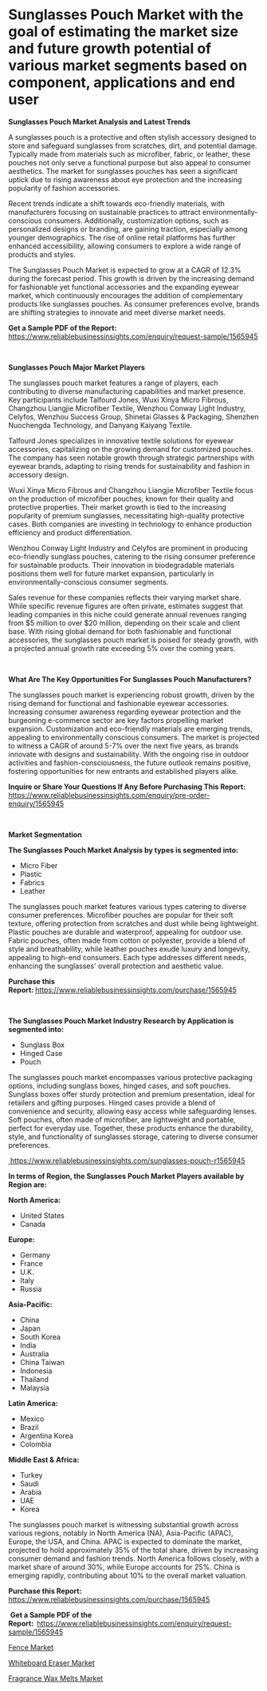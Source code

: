 <p><h1>Sunglasses Pouch Market with the goal of estimating the market size and future growth potential of various market segments based on component, applications and end user</h1></p><p><strong>Sunglasses Pouch Market Analysis and Latest Trends</strong></p>
<p><p>A sunglasses pouch is a protective and often stylish accessory designed to store and safeguard sunglasses from scratches, dirt, and potential damage. Typically made from materials such as microfiber, fabric, or leather, these pouches not only serve a functional purpose but also appeal to consumer aesthetics. The market for sunglasses pouches has seen a significant uptick due to rising awareness about eye protection and the increasing popularity of fashion accessories.</p><p>Recent trends indicate a shift towards eco-friendly materials, with manufacturers focusing on sustainable practices to attract environmentally-conscious consumers. Additionally, customization options, such as personalized designs or branding, are gaining traction, especially among younger demographics. The rise of online retail platforms has further enhanced accessibility, allowing consumers to explore a wide range of products and styles.</p><p>The Sunglasses Pouch Market is expected to grow at a CAGR of 12.3% during the forecast period. This growth is driven by the increasing demand for fashionable yet functional accessories and the expanding eyewear market, which continuously encourages the addition of complementary products like sunglasses pouches. As consumer preferences evolve, brands are shifting strategies to innovate and meet diverse market needs.</p></p>
<p><strong>Get a Sample PDF of the Report:&nbsp;</strong> <a href="https://www.reliablebusinessinsights.com/enquiry/request-sample/1565945?utm_campaign=96&utm_medium=2&utm_source=Github&utm_content=ia&utm_term=05022025&utm_id=sunglasses-pouch">https://www.reliablebusinessinsights.com/enquiry/request-sample/1565945</a></p>
<p>&nbsp;</p>
<p><strong>Sunglasses Pouch Major Market Players</strong></p>
<p><p>The sunglasses pouch market features a range of players, each contributing to diverse manufacturing capabilities and market presence. Key participants include Talfourd Jones, Wuxi Xinya Micro Fibrous, Changzhou Liangjie Microfiber Textile, Wenzhou Conway Light Industry, Celyfos, Wenzhou Success Group, Shinetai Glasses & Packaging, Shenzhen Nuochengda Technology, and Danyang Kaiyang Textile.</p><p>Talfourd Jones specializes in innovative textile solutions for eyewear accessories, capitalizing on the growing demand for customized pouches. The company has seen notable growth through strategic partnerships with eyewear brands, adapting to rising trends for sustainability and fashion in accessory design. </p><p>Wuxi Xinya Micro Fibrous and Changzhou Liangjie Microfiber Textile focus on the production of microfiber pouches, known for their quality and protective properties. Their market growth is tied to the increasing popularity of premium sunglasses, necessitating high-quality protective cases. Both companies are investing in technology to enhance production efficiency and product differentiation.</p><p>Wenzhou Conway Light Industry and Celyfos are prominent in producing eco-friendly sunglass pouches, catering to the rising consumer preference for sustainable products. Their innovation in biodegradable materials positions them well for future market expansion, particularly in environmentally-conscious consumer segments.</p><p>Sales revenue for these companies reflects their varying market share. While specific revenue figures are often private, estimates suggest that leading companies in this niche could generate annual revenues ranging from $5 million to over $20 million, depending on their scale and client base. With rising global demand for both fashionable and functional accessories, the sunglasses pouch market is poised for steady growth, with a projected annual growth rate exceeding 5% over the coming years.</p></p>
<p>&nbsp;</p>
<p><strong>What Are The Key Opportunities For Sunglasses Pouch Manufacturers?</strong></p>
<p><p>The sunglasses pouch market is experiencing robust growth, driven by the rising demand for functional and fashionable eyewear accessories. Increasing consumer awareness regarding eyewear protection and the burgeoning e-commerce sector are key factors propelling market expansion. Customization and eco-friendly materials are emerging trends, appealing to environmentally conscious consumers. The market is projected to witness a CAGR of around 5-7% over the next five years, as brands innovate with designs and sustainability. With the ongoing rise in outdoor activities and fashion-consciousness, the future outlook remains positive, fostering opportunities for new entrants and established players alike.</p></p>
<p><strong>Inquire or Share Your Questions If Any Before Purchasing This Report:</strong> <a href="https://www.reliablebusinessinsights.com/enquiry/pre-order-enquiry/1565945?utm_campaign=96&utm_medium=2&utm_source=Github&utm_content=ia&utm_term=05022025&utm_id=sunglasses-pouch">https://www.reliablebusinessinsights.com/enquiry/pre-order-enquiry/1565945</a></p>
<p>&nbsp;</p>
<p><strong>Market Segmentation</strong></p>
<p><strong>The Sunglasses Pouch Market Analysis by types is segmented into:</strong></p>
<p><ul><li>Micro Fiber</li><li>Plastic</li><li>Fabrics</li><li>Leather</li></ul></p>
<p><p>The sunglasses pouch market features various types catering to diverse consumer preferences. Microfiber pouches are popular for their soft texture, offering protection from scratches and dust while being lightweight. Plastic pouches are durable and waterproof, appealing for outdoor use. Fabric pouches, often made from cotton or polyester, provide a blend of style and breathability, while leather pouches exude luxury and longevity, appealing to high-end consumers. Each type addresses different needs, enhancing the sunglasses' overall protection and aesthetic value.</p></p>
<p><strong>Purchase this Report:&nbsp;</strong><a href="https://www.reliablebusinessinsights.com/purchase/1565945?utm_campaign=96&utm_medium=2&utm_source=Github&utm_content=ia&utm_term=05022025&utm_id=sunglasses-pouch">https://www.reliablebusinessinsights.com/purchase/1565945</a></p>
<p>&nbsp;</p>
<p><strong>The Sunglasses Pouch Market Industry Research by Application is segmented into:</strong></p>
<p><ul><li>Sunglass Box</li><li>Hinged Case</li><li>Pouch</li></ul></p>
<p><p>The sunglasses pouch market encompasses various protective packaging options, including sunglass boxes, hinged cases, and soft pouches. Sunglass boxes offer sturdy protection and premium presentation, ideal for retailers and gifting purposes. Hinged cases provide a blend of convenience and security, allowing easy access while safeguarding lenses. Soft pouches, often made of microfiber, are lightweight and portable, perfect for everyday use. Together, these products enhance the durability, style, and functionality of sunglasses storage, catering to diverse consumer preferences.</p></p>
<p><a href="https://www.reliablebusinessinsights.com/sunglasses-pouch-r1565945?utm_campaign=96&utm_medium=2&utm_source=Github&utm_content=ia&utm_term=05022025&utm_id=sunglasses-pouch">&nbsp;https://www.reliablebusinessinsights.com/sunglasses-pouch-r1565945</a></p>
<p><strong>In terms of Region, the Sunglasses Pouch Market Players available by Region are:</strong></p>
<p>
    <p> <strong> North America: </strong>
        <ul>
            <li>United States</li>
            <li>Canada</li>
        </ul>
        </p> 
    <p> <strong> Europe: </strong>
        <ul>
            <li>Germany</li>
            <li>France</li>
            <li>U.K.</li>
            <li>Italy</li>
            <li>Russia</li>
        </ul>
        </p> 
    <p> <strong> Asia-Pacific: </strong>
        <ul>
            <li>China</li>
            <li>Japan</li>
            <li>South Korea</li>
            <li>India</li>
            <li>Australia</li>
            <li>China Taiwan</li>
            <li>Indonesia</li>
            <li>Thailand</li>
            <li>Malaysia</li>
        </ul>
        </p> 
    <p> <strong> Latin America: </strong>
        <ul>
            <li>Mexico</li>
            <li>Brazil</li>
            <li>Argentina Korea</li>
            <li>Colombia</li>
        </ul>
        </p> 
    <p> <strong> Middle East & Africa: </strong>
        <ul>
            <li>Turkey</li>
            <li>Saudi</li>
            <li>Arabia</li>
            <li>UAE</li>
            <li>Korea</li>
        </ul>
    </p>
    </p>
<p><p>The sunglasses pouch market is witnessing substantial growth across various regions, notably in North America (NA), Asia-Pacific (APAC), Europe, the USA, and China. APAC is expected to dominate the market, projected to hold approximately 35% of the total share, driven by increasing consumer demand and fashion trends. North America follows closely, with a market share of around 30%, while Europe accounts for 25%. China is emerging rapidly, contributing about 10% to the overall market valuation.</p></p>
<p><strong>Purchase this Report: </strong><a href="https://www.reliablebusinessinsights.com/purchase/1565945?utm_campaign=96&utm_medium=2&utm_source=Github&utm_content=ia&utm_term=05022025&utm_id=sunglasses-pouch">https://www.reliablebusinessinsights.com/purchase/1565945</a></p>
<p>&nbsp;<strong>Get a Sample PDF of the Report:&nbsp;&nbsp;</strong><a href="https://www.reliablebusinessinsights.com/enquiry/request-sample/1565945?utm_campaign=96&utm_medium=2&utm_source=Github&utm_content=ia&utm_term=05022025&utm_id=sunglasses-pouch">https://www.reliablebusinessinsights.com/enquiry/request-sample/1565945</a></p>
<p><strong></strong></p>
<p><p><a href="https://github.com/ngozudapshi/Market-Research-Report-List-1/blob/main/fence-market.md?utm_campaign=96&utm_medium=2&utm_source=Github&utm_content=ia&utm_term=05022025&utm_id=sunglasses-pouch">Fence Market</a></p><p><a href="https://github.com/namaqbagels64/Market-Research-Report-List-1/blob/main/whiteboard-eraser-market.md?utm_campaign=96&utm_medium=2&utm_source=Github&utm_content=ia&utm_term=05022025&utm_id=sunglasses-pouch">Whiteboard Eraser Market</a></p><p><a href="https://github.com/scaseiargas/Market-Research-Report-List-1/blob/main/fragrance-wax-melts-market.md?utm_campaign=96&utm_medium=2&utm_source=Github&utm_content=ia&utm_term=05022025&utm_id=sunglasses-pouch">Fragrance Wax Melts Market</a></p></p>
